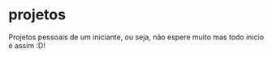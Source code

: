 # projetos
Projetos pessoais de um iniciante, ou seja, não espere muito mas todo inicio é assim :D!

